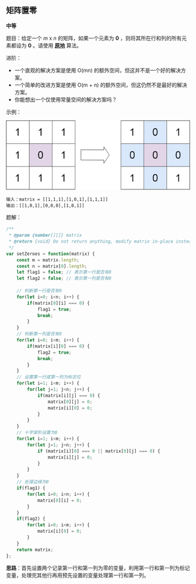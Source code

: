 ## 矩阵置零

**中等**

题目：给定一个 *m* x *n* 的矩阵，如果一个元素为 **0** ，则将其所在行和列的所有元素都设为 **0** 。请使用 **[原地](http://baike.baidu.com/item/原地算法)** 算法。

进阶：

- 一个直观的解决方案是使用  O(mn) 的额外空间，但这并不是一个好的解决方案。
- 一个简单的改进方案是使用 O(m + n) 的额外空间，但这仍然不是最好的解决方案。
- 你能想出一个仅使用常量空间的解决方案吗？

示例：

![示例](../assets/images/mat1.jpg)

```
输入：matrix = [[1,1,1],[1,0,1],[1,1,1]]
输出：[[1,0,1],[0,0,0],[1,0,1]]
```

题解：

```javascript
/**
 * @param {number[][]} matrix
 * @return {void} Do not return anything, modify matrix in-place instead.
 */
var setZeroes = function(matrix) {
    const m = matrix.length;
    const n = matrix[0].length;
    let flag1 = false; // 表示第一行是否有0
    let flag2 = false; // 表示第一列是否有0

    // 判断第一行是否有0
    for(let i=0; i<n; i++) {
        if(matrix[0][i] === 0) {
            flag1 = true;
            break;
        }
    }
    // 判断第一列是否有0
    for(let i=0; i<m; i++) {
        if(matrix[i][0] === 0) {
            flag2 = true;
            break;
        }
    }
    // 设置第一行或第一列为标志位
    for(let i=1; i<m; i++) {
        for(let j=1; j<n; j++) {
            if(matrix[i][j] === 0) {
                matrix[0][j] = 0;
                matrix[i][0] = 0;
            }
        }
    }
    // 十字架形设置为0
    for(let i=1; i<m; i++) {
        for(let j=1; j<n; j++) {
            if (matrix[i][0] === 0 || matrix[0][j] === 0) {
                matrix[i][j] = 0;
            }
        }
    }
    // 处理边缘为0
    if(flag1) {
        for(let i=0; i<n; i++) {
            matrix[0][i] = 0;
        }
    }
    if(flag2) {
        for(let i=0; i<m; i++) {
            matrix[i][0] = 0;
        }
    }
    return matrix;
};
```

**思路**：首先设置两个记录第一行和第一列为零的变量，利用第一行和第一列为标记变量，处理完其他行再用预先设置的变量处理第一行和第一列。